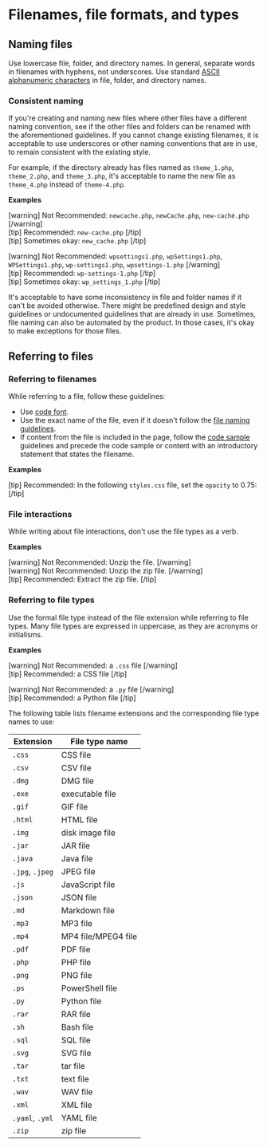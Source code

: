 # Filenames, file formats, and types

## Naming files

Use lowercase file, folder, and directory names. In general, separate words in filenames with hyphens, not underscores. Use standard [ASCII alphanumeric characters](https://en.wikipedia.org/wiki/ASCII#Character_set) in file, folder, and directory names.

### Consistent naming

If you're creating and naming new files where other files have a different naming convention, see if the other files and folders can be renamed with the aforementioned guidelines. If you cannot change existing filenames, it is acceptable to use underscores or other naming conventions that are in use, to remain consistent with the existing style.

For example, if the directory already has files named as `theme_1.php`, `theme_2.php`, and `theme_3.php`, it's acceptable to name the new file as `theme_4.php` instead of `theme-4.php`.

**Examples**  

[warning] Not Recommended: `newcache.php`, `newCache.php`, `new-caché.php` [/warning]  
[tip] Recommended: `new-cache.php` [/tip]  
[tip] Sometimes okay: `new_cache.php` [/tip]  

[warning] Not Recommended: `wpsettings1.php`, `wpSettings1.php`, `WPSettings1.php`, `wp-settings1.php`, `wpsettings-1.php` [/warning]  
[tip] Recommended: `wp-settings-1.php` [/tip]  
[tip] Sometimes okay: `wp_settings_1.php` [/tip]  

It's acceptable to have some inconsistency in file and folder names if it can't be avoided otherwise. There might be predefined design and style guidelines or undocumented guidelines that are already in use. Sometimes, file naming can also be automated by the product. In those cases, it's okay to make exceptions for those files.

## Referring to files

### Referring to filenames

While referring to a file, follow these guidelines:

- Use [code font]().
- Use the exact name of the file, even if it doesn't follow the [file naming guidelines](#naming-files).
- If content from the file is included in the page, follow the [code sample]() guidelines and precede the code sample or content with an introductory statement that states the filename.

**Examples**  

[tip] Recommended: In the following `styles.css` file, set the `opacity` to 0.75: [/tip]  

### File interactions

While writing about file interactions, don't use the file types as a verb.

**Examples**  

[warning] Not Recommended: Unzip the file. [/warning]  
[warning] Not Recommended: Unzip the zip file. [/warning]  
[tip] Recommended: Extract the zip file. [/tip]  

### Referring to file types

Use the formal file type instead of the file extension while referring to file types. Many file types are expressed in uppercase, as they are acronyms or initialisms.

**Examples**  

[warning] Not Recommended: a `.css` file [/warning]  
[tip] Recommended: a CSS file [/tip]  

[warning] Not Recommended: a `.py` file [/warning]  
[tip] Recommended: a Python file [/tip]  

The following table lists filename extensions and the corresponding file type names to use:

| Extension       | File type name  |
|-----------------|-----------------|
| `.css`          | CSS file        |
| `.csv`          | CSV file        |
| `.dmg`          | DMG file        |
| `.exe`          | executable file |
| `.gif`          | GIF file        |
| `.html`         | HTML file       |
| `.img`          | disk image file |
| `.jar`          | JAR file        |
| `.java`         | Java file       |
| `.jpg`, `.jpeg` | JPEG file       |
| `.js`           | JavaScript file |
| `.json`         | JSON file       |
| `.md`           | Markdown file   |
| `.mp3`          | MP3 file        |
| `.mp4`          | MP4 file/MPEG4 file |
| `.pdf`          | PDF file        |
| `.php`          | PHP file        |
| `.png`          | PNG file        |
| `.ps`           | PowerShell file |
| `.py`           | Python file     |
| `.rar`          | RAR file        |
| `.sh`           | Bash file       |
| `.sql`          | SQL file        |
| `.svg`          | SVG file        |
| `.tar`          | tar file        |
| `.txt`          | text file       |
| `.wav`          | WAV file        |
| `.xml`          | XML file        |
| `.yaml`, `.yml` | YAML file       |
| `.zip`          | zip file        |
